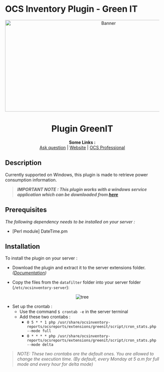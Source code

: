 # OCS Inventory Plugin - Green IT

<p align="center">
  <img src="https://cdn.ocsinventory-ng.org/common/banners/banner660px.png" height=300 width=660 alt="Banner">
</p>

<h1 align="center">Plugin GreenIT</h1>
<p align="center">
  <b>Some Links :</b><br>
  <a href="http://ask.ocsinventory-ng.org" target="_blank">Ask question</a> |
  <a href="https://www.ocsinventory-ng.org/?utm_source=github-ocs" target="_blank">Website</a> |
  <a href="https://www.ocsinventory-ng.org/en/#ocs-pro-en" target="_blank">OCS Professional</a>
</p>

## Description
Currently supported on Windows, this plugin is made to retrieve power consumption information.

> _**IMPORTANT NOTE : This plugin works with a windows service application which can be downloaded from <a href="https://github.com/Atineon/ocsinventory-service_greenit" target="_blank">here</a>**_



## Prerequisites
*The following dependency needs to be installed on your server :*
- [Perl module]  DateTime.pm

## Installation
To install the plugin on your server :
- Download the plugin and extract it to the server extensions folder.  _(<a href="https://wiki.ocsinventory-ng.org/10.Plugin-engine/Using-plugins-installer/#plugin-activation" target="_blank">Documentation</a>)_

- Copy the files from the `datafilter` folder into your server folder (`/etc/ocsinventory-server`):

<p align="center">
  <img src="https://i.postimg.cc/pVk79B1r/Capture-d-cran-du-2023-05-09-16-22-38.png" alt="tree"/>
</p>
    
- Set up the crontab :
    - Use the command `$ crontab -e` in the server terminal
    - Add these two crontabs :
        - `0 5 * * 1 php /usr/share/ocsinventory-reports/ocsreports/extensions/greenit/script/cron_stats.php --mode full`
        - `0 * * * * php /usr/share/ocsinventory-reports/ocsreports/extensions/greenit/script/cron_stats.php --mode delta`
    
> *NOTE: These two crontabs are the default ones. You are allowed to change the execution time. (By default, every Monday at 5 a.m for full mode and every hour for delta mode)*
    